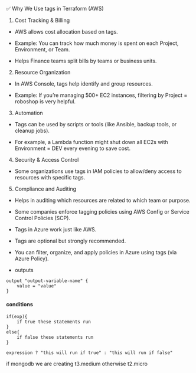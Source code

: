 ✅ Why We Use tags in Terraform (AWS)
1. Cost Tracking & Billing
- AWS allows cost allocation based on tags.

- Example: You can track how much money is spent on each Project, Environment, or Team.

- Helps Finance teams split bills by teams or business units.

2. Resource Organization
- In AWS Console, tags help identify and group resources.

- Example: If you’re managing 500+ EC2 instances, filtering by Project = roboshop is very helpful.

3. Automation
- Tags can be used by scripts or tools (like Ansible, backup tools, or cleanup jobs).

- For example, a Lambda function might shut down all EC2s with Environment = DEV every evening to save cost.

4. Security & Access Control
- Some organizations use tags in IAM policies to allow/deny access to resources with specific tags.

5. Compliance and Auditing
- Helps in auditing which resources are related to which team or purpose.

- Some companies enforce tagging policies using AWS Config or Service Control Policies (SCP).

- Tags in Azure work just like AWS.

- Tags are optional but strongly recommended.

- You can filter, organize, and apply policies in Azure using tags (via Azure Policy).



- outputs
```
output "output-variable-name" {
    value = "value"
}
```


#### conditions
```
if(exp){
    if true these statements run
}
else{
    if false these statements run
}
```

```
expression ? "this will run if true" : "this will run if false"
```

if mongodb we are creating t3.medium otherwise t2.micro

